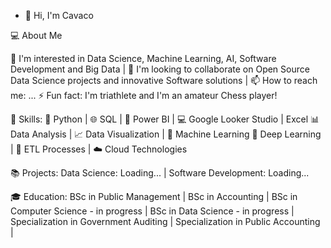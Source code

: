 - 👋 Hi, I'm Cavaco

💻 About Me

👀 I'm interested in Data Science, Machine Learning, AI, Software Development and Big Data |
💞️ I'm looking to collaborate on Open Source Data Science projects and innovative Software solutions |
📫 How to reach me: ...
⚡ Fun fact: I'm triathlete and I'm an amateur Chess player! 

🚀 Skills:
🐍 Python | 🌐 SQL | 🧮 Power BI | 💻 Google Looker Studio | Excel
📊 Data Analysis | 📈 Data Visualization | 📝 Machine Learning
🧠 Deep Learning | 🔄 ETL Processes | ☁️ Cloud Technologies

📚 Projects: 
Data Science: Loading... | Software Development: Loading...

🎓 Education:
BSc in Public Management | BSc in Accounting | BSc in Computer Science - in progress | BSc in Data Science - in progress | Specialization in Government Auditing | Specialization in Public Accounting |
